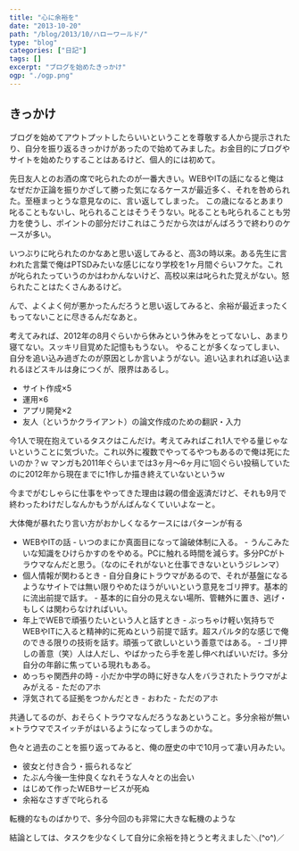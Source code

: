 ```yaml
---
title: "心に余裕を"
date: "2013-10-20"
path: "/blog/2013/10/ハローワールド/"
type: "blog"
categories: ["日記"]
tags: [] 
excerpt: "ブログを始めたきっかけ"
ogp: "./ogp.png"
---
```

## きっかけ

ブログを始めてアウトプットしたらいいということを尊敬する人から提示されたり、自分を振り返るきっかけがあったので始めてみました。お金目的にブログやサイトを始めたりすることはあるけど、個人的には初めて。

先日友人とのお酒の席で叱られたのが一番大きい。WEBやITの話になると俺はなぜだか正論を振りかざして勝った気になるケースが最近多く、それを咎められた。至極まっとうな意見なのに、言い返してしまった。 この歳になるとあまり叱ることもないし、叱られることはそうそうない。叱ることも叱られることも労力を使うし、ポイントの部分だけこれはこうだから次はがんばろうで終わりのケースが多い。

いつぶりに叱られたのかなあと思い返してみると、高3の時以来。ある先生に言われた言葉で俺はPTSDみたいな感じになり学校を1ヶ月間ぐらいフケた。これが叱られたっていうのかはわかんないけど、高校以来は叱られた覚えがない。怒られたことはたくさんあるけど。

んで、よくよく何が悪かったんだろうと思い返してみると、余裕が最近まったくもってないことに尽きるんだなあと。

考えてみれば、2012年の8月ぐらいから休みという休みをとってないし、あまり寝てない。スッキリ目覚めた記憶ももうない。 やることが多くなってしまい、自分を追い込み過ぎたのが原因としか言いようがない。追い込まれれば追い込まれるほどスキルは身につくが、限界はあるし。

- サイト作成×5
- 運用×6
- アプリ開発×2
- 友人（というかクライアント）の論文作成のための翻訳・入力

今1人で現在抱えているタスクはこんだけ。考えてみればこれ1人でやる量じゃないということに気づいた。これ以外に複数でやってるやつもあるので俺は死にたいのか？ｗ マンガも2011年ぐらいまでは3ヶ月～6ヶ月に1回ぐらい投稿していたのに2012年から現在までに1作しか描き終えていないというｗ

今までがむしゃらに仕事をやってきた理由は親の借金返済だけど、それも9月で終わったわけだしなんかもうがんばんなくていいよなーと。

大体俺が暴れたり言い方がおかしくなるケースにはパターンが有る

- WEBやITの話 - いつのまにか真面目になって論破体制に入る。 - うんこみたいな知識をひけらかすのをやめる。PCに触れる時間を減らす。多分PCがトラウマなんだと思う。（なのにそれがないと仕事できないというジレンマ）
- 個人情報が関わるとき - 自分自身にトラウマがあるので、それが基盤になるようなサイトでは無い限りやめたほうがいいという意見をゴリ押す。基本的に流出前提で話す。 - 基本的に自分の見えない場所、管轄外に置き、逃げ・もしくは関わらなければいい。
- 年上でWEBで頑張りたいという人と話すとき - ぶっちゃけ軽い気持ちでWEBやITに入ると精神的に死ぬという前提で話す。超スパルタ的な感じで俺のできる限りの技術を話す。頑張って欲しいという善意ではある。 - ゴリ押しの善意（笑）人は人だし、やばかったら手を差し伸べればいいだけ。多分自分の年齢に焦っている現れもある。
- めっちゃ関西弁の時 - 小だか中学の時に好きな人をバラされたトラウマがよみがえる - ただのアホ
- 浮気されてる証拠をつかんだとき - おわた - ただのアホ

共通してるのが、おそらくトラウマなんだろうなあということ。多分余裕が無い×トラウマでスイッチがはいるようになってしまうのかな。

色々と過去のことを振り返ってみると、俺の歴史の中で10月って凄い月みたい。

- 彼女と付き合う・振られるなど
- たぶん今後一生仲良くなれそうな人々との出会い
- はじめて作ったWEBサービスが死ぬ
- 余裕なさすぎで叱られる

転機的なものばかりで、多分今回のも非常に大きな転機のような

結論としては、タスクを少なくして自分に余裕を持とうと考えました＼(^o^)／
